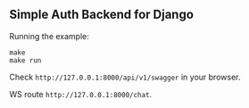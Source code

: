 ## Simple Auth Backend for Django

Running the example:

```
make
make run
```

Check `http://127.0.0.1:8000/api/v1/swagger` in your browser.

WS route `http://127.0.0.1:8000/chat`.

